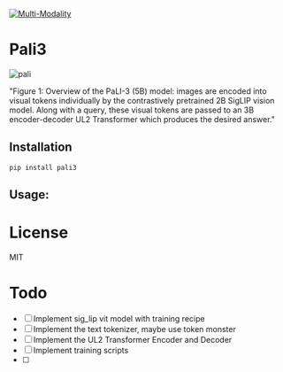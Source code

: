 [![Multi-Modality](agorabanner.png)](https://discord.gg/qUtxnK2NMf)

# Pali3
![pali](pali.png)

"Figure 1: Overview of the PaLI-3 (5B) model: images are encoded into visual tokens individually
by the contrastively pretrained 2B SigLIP vision model. Along with a query, these visual tokens
are passed to an 3B encoder-decoder UL2 Transformer which produces the desired answer."



## Installation

`pip install pali3`


## Usage:



# License
MIT

# Todo

- [ ] Implement sig_lip vit model with training recipe
- [ ] Implement the text tokenizer, maybe use token monster 
- [ ] Implement the UL2 Transformer Encoder and Decoder
- [ ] Implement training scripts
- [ ] 